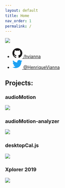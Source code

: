 ```yaml
---
layout: default
title: Home
nav_order: 1
permalink: /
---
```


[<img src="https://avatars3.githubusercontent.com/u/1033735" width="200">](https://github.com/hvianna)

+ [![](/img/github.png) /hvianna](https://github.com/hvianna)
+ [![](/img/twitter.png) @HenriqueVianna](https://twitter.com/HenriqueVianna)

## Projects:

### audioMotion

[![](https://audiomotion.me/docs/img/audioMotion-header.png)](https://audiomotion.me)

### audioMotion-analyzer

[![](https://audiomotion.dev/cover.png)](https://audiomotion.dev)

### desktopCal.js

[![](https://raw.githubusercontent.com/hvianna/desktopCal.js/master/img/sharing.png)](https://github.com/hvianna/desktopCal.js)

### Xplorer 2019

[![](https://henriquevianna.com/Xplorer2019/img/Xplorer2019.png)](https://henriquevianna.com/Xplorer2019)
